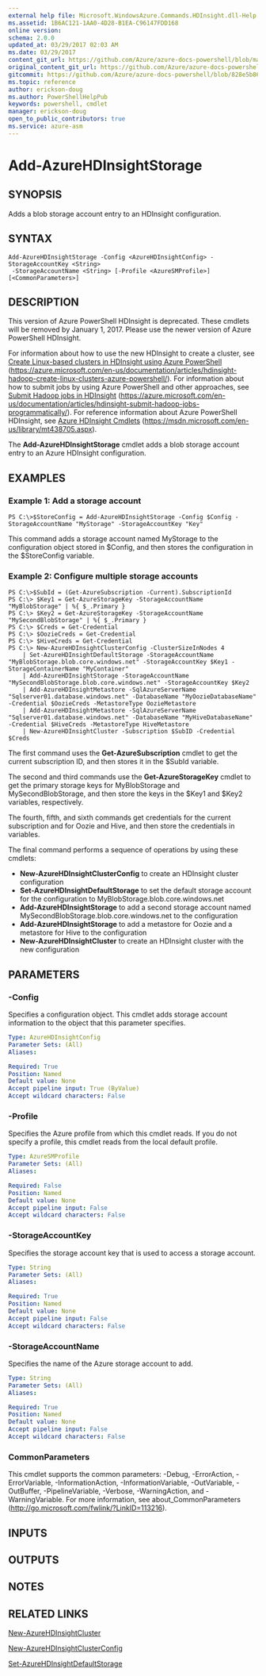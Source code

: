 ```yaml
---
external help file: Microsoft.WindowsAzure.Commands.HDInsight.dll-Help.xml
ms.assetid: 1B6AC121-1AA0-4D28-B1EA-C96147FDD168
online version:
schema: 2.0.0
updated_at: 03/29/2017 02:03 AM
ms.date: 03/29/2017
content_git_url: https://github.com/Azure/azure-docs-powershell/blob/master/azureps-cmdlets-docs/ServiceManagement/Azure/v3.7.0/Add-AzureHDInsightStorage.md
original_content_git_url: https://github.com/Azure/azure-docs-powershell/blob/master/azureps-cmdlets-docs/ServiceManagement/Azure/v3.7.0/Add-AzureHDInsightStorage.md
gitcommit: https://github.com/Azure/azure-docs-powershell/blob/828e5b8648af6bdf3119ffe0cd409647f00de183
ms.topic: reference
author: erickson-doug
ms.author: PowerShellHelpPub
keywords: powershell, cmdlet
manager: erickson-doug
open_to_public_contributors: true
ms.service: azure-asm
---
```


# Add-AzureHDInsightStorage

## SYNOPSIS
Adds a blob storage account entry to an HDInsight configuration.

## SYNTAX

```
Add-AzureHDInsightStorage -Config <AzureHDInsightConfig> -StorageAccountKey <String>
 -StorageAccountName <String> [-Profile <AzureSMProfile>] [<CommonParameters>]
```

## DESCRIPTION
This version of Azure PowerShell HDInsight is deprecated.
These cmdlets will be removed by January 1, 2017.
Please use the newer version of Azure PowerShell HDInsight.

For information about how to use the new HDInsight to create a cluster, see [Create Linux-based clusters in HDInsight using Azure PowerShell](https://azure.microsoft.com/en-us/documentation/articles/hdinsight-hadoop-create-linux-clusters-azure-powershell/) (https://azure.microsoft.com/en-us/documentation/articles/hdinsight-hadoop-create-linux-clusters-azure-powershell/).
For information about how to submit jobs by using Azure PowerShell and other approaches, see [Submit Hadoop jobs in HDInsight](https://azure.microsoft.com/en-us/documentation/articles/hdinsight-submit-hadoop-jobs-programmatically/) (https://azure.microsoft.com/en-us/documentation/articles/hdinsight-submit-hadoop-jobs-programmatically/).
For reference information about Azure PowerShell HDInsight, see [Azure HDInsight Cmdlets](https://msdn.microsoft.com/en-us/library/mt438705.aspx) (https://msdn.microsoft.com/en-us/library/mt438705.aspx).

The **Add-AzureHDInsightStorage** cmdlet adds a blob storage account entry to an Azure HDInsight configuration.

## EXAMPLES

### Example 1: Add a storage account
```
PS C:\>$StoreConfig = Add-AzureHDInsightStorage -Config $Config -StorageAccountName "MyStorage" -StorageAccountKey "Key"
```

This command adds a storage account named MyStorage to the configuration object stored in $Config, and then stores the configuration in the $StoreConfig variable.

### Example 2: Configure multiple storage accounts
```
PS C:\>$SubId = (Get-AzureSubscription -Current).SubscriptionId
PS C:\> $Key1 = Get-AzureStorageKey -StorageAccountName "MyBlobStorage" | %{ $_.Primary }
PS C:\> $Key2 = Get-AzureStorageKey -StorageAccountName "MySecondBlobStorage" | %{ $_.Primary }
PS C:\> $Creds = Get-Credential
PS C:\> $OozieCreds = Get-Credential
PS C:\> $HiveCreds = Get-Credential
PS C:\> New-AzureHDInsightClusterConfig -ClusterSizeInNodes 4 
    | Set-AzureHDInsightDefaultStorage -StorageAccountName "MyBlobStorage.blob.core.windows.net" -StorageAccountKey $Key1 -StorageContainerName "MyContainer" 
    | Add-AzureHDInsightStorage -StorageAccountName "MySecondBlobStorage.blob.core.windows.net" -StorageAccountKey $Key2 
    | Add-AzureHDInsightMetastore -SqlAzureServerName "Sqlserver01.database.windows.net" -DatabaseName "MyOozieDatabaseName" -Credential $OozieCreds -MetastoreType OozieMetastore 
    | Add-AzureHDInsightMetastore -SqlAzureServerName "Sqlserver01.database.windows.net" -DatabaseName "MyHiveDatabaseName" -Credential $HiveCreds -MetastoreType HiveMetastore 
    | New-AzureHDInsightCluster -Subscription $SubID -Credential $Creds
```

The first command uses the **Get-AzureSubscription** cmdlet to get the current subscription ID, and then stores it in the $SubId variable.

The second and third commands use the **Get-AzureStorageKey** cmdlet to get the primary storage keys for MyBlobStorage and MySecondBlobStorage, and then store the keys in the $Key1 and $Key2 variables, respectively.

The fourth, fifth, and sixth commands get credentials for the current subscription and for Oozie and Hive, and then store the credentials in variables.

The final command performs a sequence of operations by using these cmdlets:

- **New-AzureHDInsightClusterConfig** to create an HDInsight cluster configuration
- **Set-AzureHDInsightDefaultStorage** to set the default storage account for the configuration to MyBlobStorage.blob.core.windows.net
- **Add-AzureHDInsightStorage** to add a second storage account named MySecondBlobStorage.blob.core.windows.net to the configuration
- **Add-AzureHDInsightStorage** to add a metastore for Oozie and a metastore for Hive to the configuration
- **New-AzureHDInsightCluster** to create an HDInsight cluster with the new configuration

## PARAMETERS

### -Config
Specifies a configuration object.
This cmdlet adds storage account information to the object that this parameter specifies.

```yaml
Type: AzureHDInsightConfig
Parameter Sets: (All)
Aliases: 

Required: True
Position: Named
Default value: None
Accept pipeline input: True (ByValue)
Accept wildcard characters: False
```

### -Profile
Specifies the Azure profile from which this cmdlet reads.
If you do not specify a profile, this cmdlet reads from the local default profile.

```yaml
Type: AzureSMProfile
Parameter Sets: (All)
Aliases: 

Required: False
Position: Named
Default value: None
Accept pipeline input: False
Accept wildcard characters: False
```

### -StorageAccountKey
Specifies the storage account key that is used to access a storage account.

```yaml
Type: String
Parameter Sets: (All)
Aliases: 

Required: True
Position: Named
Default value: None
Accept pipeline input: False
Accept wildcard characters: False
```

### -StorageAccountName
Specifies the name of the Azure storage account to add.

```yaml
Type: String
Parameter Sets: (All)
Aliases: 

Required: True
Position: Named
Default value: None
Accept pipeline input: False
Accept wildcard characters: False
```

### CommonParameters
This cmdlet supports the common parameters: -Debug, -ErrorAction, -ErrorVariable, -InformationAction, -InformationVariable, -OutVariable, -OutBuffer, -PipelineVariable, -Verbose, -WarningAction, and -WarningVariable. For more information, see about_CommonParameters (http://go.microsoft.com/fwlink/?LinkID=113216).

## INPUTS

## OUTPUTS

## NOTES

## RELATED LINKS

[New-AzureHDInsightCluster](./New-AzureHDInsightCluster.md)

[New-AzureHDInsightClusterConfig](./New-AzureHDInsightClusterConfig.md)

[Set-AzureHDInsightDefaultStorage](./Set-AzureHDInsightDefaultStorage.md)


